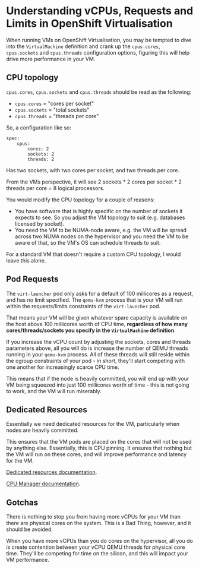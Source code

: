 # Understanding vCPUs, Requests and Limits in OpenShift Virtualisation

When running VMs on OpenShift Virtualisation, you may be tempted to dive into the `VirtualMachine` definition and crank up the `cpus.cores`, `cpus.sockets` and `cpus.threads` configuration options, figuring this will help drive more performance in your VM.

## CPU topology

`cpus.cores`, `cpus.sockets` and `cpus.threads` should be read as the following:

* `cpus.cores` = "cores per socket"
* `cpus.sockets` = "total sockets"
* `cpus.threads` = "threads per core"

So, a configuration like so:

```
spec:
    cpus:
        cores: 2
        sockets: 2
        threads: 2
```

Has two sockets, with two cores per socket, and two threads per core.

From the VMs perspective, it will see 2 sockets * 2 cores per socket * 2 threads per core = 8 logical processors.

You would modify the CPU topology for a couple of reasons:

* You have software that is highly specific on the number of sockets it expects to see. So you adjust the VM topology to suit (e.g. databases licensed by socket).
* You need the VM to be NUMA-node aware, e.g. the VM will be spread across two NUMA nodes on the hypervisor and you need the VM to be aware of that, so the VM's OS can schedule threads to suit.

For a standard VM that doesn't require a custom CPU topology, I would leave this alone.

## Pod Requests

The `virt-launcher` pod only asks for a default of 100 millicores as a request, and has no limit specified. The `qemu-kvm` process that is your VM will run within the requests/limits constraints of the `virt-launcher` pod.

That means your VM will be given whatever spare capacity is available on the host above 100 millicores worth of CPU time, **regardless of how many cores/threads/sockets you specify in the `VirtualMachine` definition**.

If you increase the vCPU count by adjusting the sockets, cores and threads parameters above, all you will do is increase the number of QEMU threads running in your `qemu-kvm` process. All of these threads will still reside within the cgroup constraints of your pod - in short, they'll start competing with one another for increasingly scarce CPU time.

This means that if the node is heavily committed, you will end up with your VM being squeezed into just 100 millicores worth of time - this is not going to work, and the VM will run miserably.

## Dedicated Resources

Essentially we need dedicated resources for the VM, particularly when nodes are heavily committed.

This ensures that the VM pods are placed on the cores that will not be used by anything else. Essentially, this is CPU pinning. It ensures that nothing but the VM will run on these cores, and will improve performance and latency for the VM.

[Dedicated resources documentation](https://docs.openshift.com/container-platform/4.5/virt/virtual_machines/advanced_vm_management/virt-dedicated-resources-vm.html).

[CPU Manager documentation](https://docs.openshift.com/container-platform/4.5/virt/virtual_machines/advanced_vm_management/virt-dedicated-resources-vm.html).

## Gotchas

There is nothing to stop you from having more vCPUs for your VM than there are physical cores on the system. This is a Bad Thing, however, and it should be avoided.

When you have more vCPUs than you do cores on the hypervisor, all you do is create contention between your vCPU QEMU threads for physical core time. They'll be competing for time on the silicon, and this will impact your VM performance.


